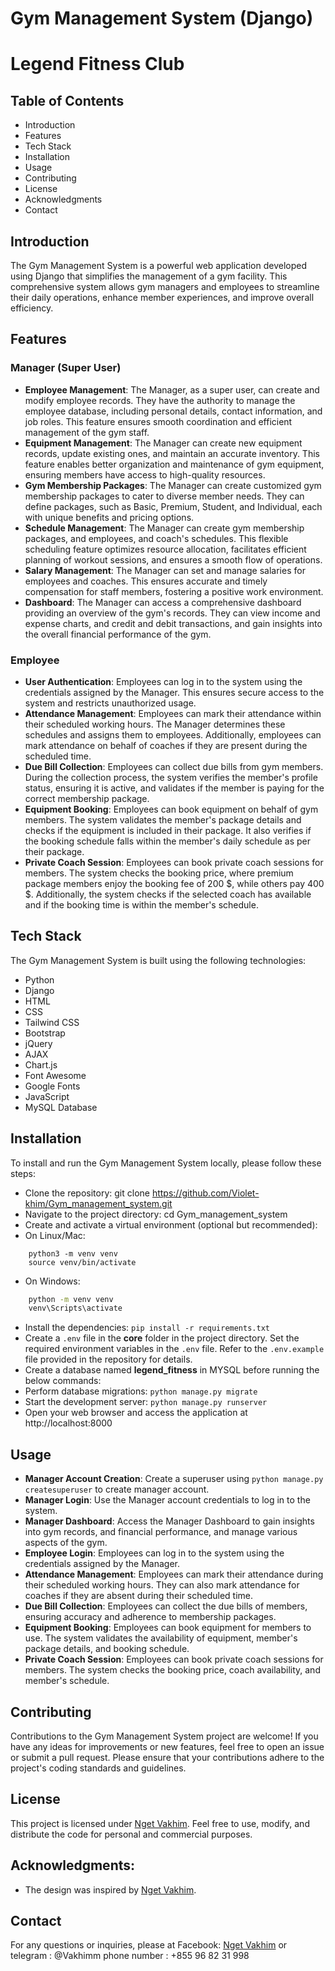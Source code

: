 # Gym Management System (Django)
# Legend Fitness Club

## Table of Contents
- Introduction
- Features
- Tech Stack
- Installation
- Usage
- Contributing
- License
- Acknowledgments
- Contact
## Introduction
The Gym Management System is a powerful web application developed using Django that simplifies the management of a gym facility. This comprehensive system allows gym managers and employees to streamline their daily operations, enhance member experiences, and improve overall efficiency.
## Features
### Manager (Super User)
- **Employee Management**: The Manager, as a super user, can create and modify employee records. They have the authority to manage the employee database, including personal details, contact information, and job roles. This feature ensures smooth coordination and efficient management of the gym staff.
- **Equipment Management**: The Manager can create new equipment records, update existing ones, and maintain an accurate inventory. This feature enables better organization and maintenance of gym equipment, ensuring members have access to high-quality resources.
- **Gym Membership Packages**: The Manager can create customized gym membership packages to cater to diverse member needs. They can define packages, such as Basic, Premium, Student, and Individual, each with unique benefits and pricing options.
- **Schedule Management**: The Manager can create gym membership packages, and employees, and coach's schedules. This flexible scheduling feature optimizes resource allocation, facilitates efficient planning of workout sessions, and ensures a smooth flow of operations.
- **Salary Management**: The Manager can set and manage salaries for employees and coaches. This ensures accurate and timely compensation for staff members, fostering a positive work environment.
- **Dashboard**: The Manager can access a comprehensive dashboard providing an overview of the gym's records. They can view income and expense charts, and credit and debit transactions, and gain insights into the overall financial performance of the gym.
### Employee
- **User Authentication**: Employees can log in to the system using the credentials assigned by the Manager. This ensures secure access to the system and restricts unauthorized usage.
- **Attendance Management**: Employees can mark their attendance within their scheduled working hours. The Manager determines these schedules and assigns them to employees. Additionally, employees can mark attendance on behalf of coaches if they are present during the scheduled time.
- **Due Bill Collection**: Employees can collect due bills from gym members. During the collection process, the system verifies the member's profile status, ensuring it is active, and validates if the member is paying for the correct membership package.
- **Equipment Booking**: Employees can book equipment on behalf of gym members. The system validates the member's package details and checks if the equipment is included in their package. It also verifies if the booking schedule falls within the member's daily schedule as per their package.
- **Private Coach Session**: Employees can book private coach sessions for members. The system checks the booking price, where premium package members enjoy the booking fee of 200 $, while others pay 400 $. Additionally, the system checks if the selected coach has available and if the booking time is within the member's schedule.
## Tech Stack
The Gym Management System is built using the following technologies:
- Python
- Django
- HTML
- CSS
- Tailwind CSS
- Bootstrap
- jQuery
- AJAX
- Chart.js
- Font Awesome
- Google Fonts
- JavaScript
- MySQL Database
## Installation
To install and run the Gym Management System locally, please follow these steps:
- Clone the repository: git clone https://github.com/Violet-khim/Gym_management_system.git
- Navigate to the project directory: cd Gym_management_system
- Create and activate a virtual environment (optional but recommended): 
- On Linux/Mac:     
```
    python3 -m venv venv 
    source venv/bin/activate 
```    
- On Windows:     
```bash 
    python -m venv venv 
    venv\Scripts\activate  
```
- Install the dependencies: ```pip install -r requirements.txt```
- Create a `.env` file in the **core** folder in the project directory. Set the required environment variables in the `.env` file. Refer to the `.env.example` file provided in the repository for details. 
- Create a database named **legend_fitness** in MYSQL before running the below commands:
- Perform database migrations: ```python manage.py migrate```
- Start the development server: ```python manage.py runserver```
- Open your web browser and access the application at http://localhost:8000
## Usage
- **Manager Account Creation**: Create a superuser using ```python manage.py createsuperuser``` to create manager account.
- **Manager Login**: Use the Manager account credentials to log in to the system.
- **Manager Dashboard**: Access the Manager Dashboard to gain insights into gym records, and financial performance, and manage various aspects of the gym.
- **Employee Login**: Employees can log in to the system using the credentials assigned by the Manager.
- **Attendance Management**: Employees can mark their attendance during their scheduled working hours. They can also mark attendance for coaches if they are absent during their scheduled time.
- **Due Bill Collection**: Employees can collect the due bills of members, ensuring accuracy and adherence to membership packages.
- **Equipment Booking**: Employees can book equipment for members to use. The system validates the availability of equipment, member's package details, and booking schedule.
- **Private Coach Session**: Employees can book private coach sessions for members. The system checks the booking price, coach availability, and member's schedule.

## Contributing
Contributions to the Gym Management System project are welcome! If you have any ideas for improvements or new features, feel free to open an issue or submit a pull request. Please ensure that your contributions adhere to the project's coding standards and guidelines.
## License
This project is licensed under [Nget Vakhim](https://www.facebook.com/share/1Btcf4Ds5a/?mibextid=kFxxJD). Feel free to use, modify, and distribute the code for personal and commercial purposes.
## Acknowledgments:
- The design was inspired by [Nget Vakhim](https://www.facebook.com/share/1Btcf4Ds5a/?mibextid=kFxxJD).
## Contact
For any questions or inquiries, please at Facebook: [Nget Vakhim](https://www.facebook.com/share/1Btcf4Ds5a/?mibextid=kFxxJD) or 
telegram : @Vakhimm
phone number : +855 96 82 31 998
